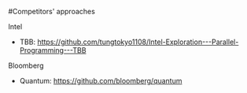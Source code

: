 #Competitors' approaches 

Intel 
- TBB: https://github.com/tungtokyo1108/Intel-Exploration---Parallel-Programming---TBB

Bloomberg
- Quantum: https://github.com/bloomberg/quantum
